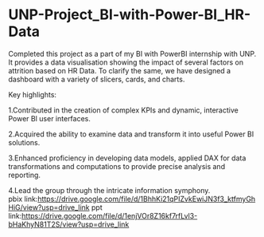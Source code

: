 # UNP-Project_BI-with-Power-BI_HR-Data
Completed this project as a part of my BI with PowerBI internship with UNP. It provides a data visualisation showing the impact of several factors on attrition based on HR Data. To clarify the same, we have designed a dashboard with a variety of slicers, cards, and charts.

Key highlights:

1.Contributed in the creation of complex KPIs and dynamic, interactive Power Bl user interfaces.


2.Acquired the ability to examine data and transform it into useful Power BI solutions.


3.Enhanced proficiency in developing data models, applied DAX for data transformations and computations to provide precise analysis and reporting.


4.Lead the group through the intricate information symphony.
pbix link:https://drive.google.com/file/d/1BhhKi21qPIZvkEwiJN3f3_ktfmyGhHiG/view?usp=drive_link
ppt link:https://drive.google.com/file/d/1enjVOr8Z16kf7rfLvl3-bHaKhyN81T2S/view?usp=drive_link
